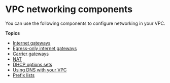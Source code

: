 # VPC networking components<a name="VPC_Networking"></a>

You can use the following components to configure networking in your VPC\.

**Topics**
+ [Internet gateways](VPC_Internet_Gateway.md)
+ [Egress\-only internet gateways](egress-only-internet-gateway.md)
+ [Carrier gateways](Carrier_Gateway.md)
+ [NAT](vpc-nat.md)
+ [DHCP options sets](VPC_DHCP_Options.md)
+ [Using DNS with your VPC](vpc-dns.md)
+ [Prefix lists](managed-prefix-lists.md)